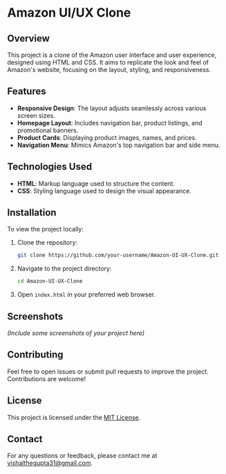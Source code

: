 # Amazon UI/UX Clone

## Overview
This project is a clone of the Amazon user interface and user experience, designed using HTML and CSS. It aims to replicate the look and feel of Amazon's website, focusing on the layout, styling, and responsiveness.

## Features
- **Responsive Design**: The layout adjusts seamlessly across various screen sizes.
- **Homepage Layout**: Includes navigation bar, product listings, and promotional banners.
- **Product Cards**: Displaying product images, names, and prices.
- **Navigation Menu**: Mimics Amazon's top navigation bar and side menu.

## Technologies Used
- **HTML**: Markup language used to structure the content.
- **CSS**: Styling language used to design the visual appearance.

## Installation
To view the project locally:
1. Clone the repository:
    ```bash
    git clone https://github.com/your-username/Amazon-UI-UX-Clone.git
    ```
2. Navigate to the project directory:
    ```bash
    cd Amazon-UI-UX-Clone
    ```
3. Open `index.html` in your preferred web browser.

## Screenshots
*(Include some screenshots of your project here)*

## Contributing
Feel free to open issues or submit pull requests to improve the project. Contributions are welcome!

## License
This project is licensed under the [MIT License](LICENSE).

## Contact
For any questions or feedback, please contact me at [vishalthegupta31@gmail.com](mailto:vishalthegupta31@gmail.com).

